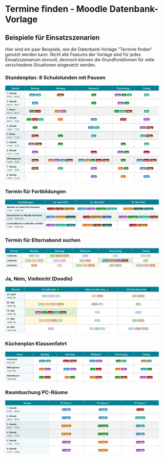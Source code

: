 # Termine finden - Moodle Datenbank-Vorlage

## Beispiele für Einsatzszenarien

Hier sind ein paar Beispiele, wie die Datenbank-Vorlage "Termine finden" genutzt werden kann.
Nicht alle Features der Vorlage sind für jedes Einsatzszenarium sinnvoll, dennoch können die Grundfunkltionen für viele verschiedene Situationen eingesetzt werden.

### Stundenplan: 8 Schulstunden mit Pausen
![image](https://github.com/margomius/moodle-datenbanken-vorlagen/blob/main/Termine-finden/Beispiele/Screenshots/8_Schulstunden_mit_Pause.png?raw=true)

### Termin für Fortbildungen
![image](https://github.com/margomius/moodle-datenbanken-vorlagen/blob/main/Termine-finden/Beispiele/Screenshots/Fortbildungen.png?raw=true)

### Termin für Elternabend suchen
![image](https://github.com/margomius/moodle-datenbanken-vorlagen/blob/main/Termine-finden/Beispiele/Screenshots/Elternabend.png?raw=true)

### Ja, Nein, Vielleicht (Doodle)
![image](https://github.com/margomius/moodle-datenbanken-vorlagen/blob/main/Termine-finden/Beispiele/Screenshots/Ja_Nein_Vielleicht_(Doodle).png?raw=true)

### Küchenplan Klassenfahrt
![image](https://github.com/margomius/moodle-datenbanken-vorlagen/blob/main/Termine-finden/Beispiele/Screenshots/Essensplanung_Klassenfahrt.png?raw=true)

### Raumbuchung PC-Räume
![image](https://github.com/margomius/moodle-datenbanken-vorlagen/blob/main/Termine-finden/Beispiele/Screenshots/Raumbuchung.png?raw=true)